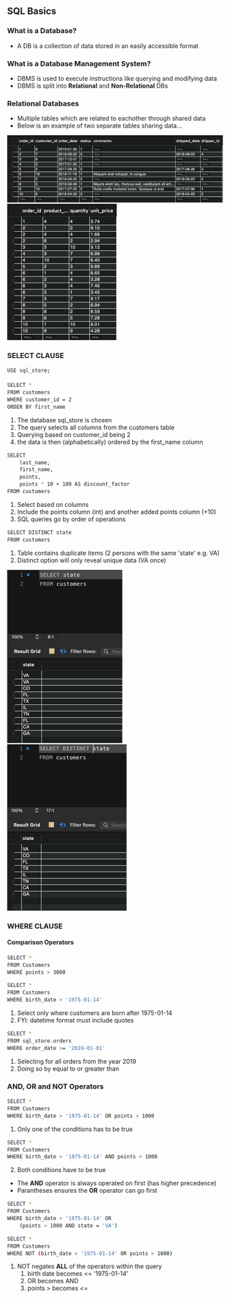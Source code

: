 ## SQL Basics

### What is a Database?
* A DB is a collection of data stored in an easily accessible format

### What is a Database Management System?
* DBMS is used to execute instructions like querying and modifying data
* DBMS is split into **Relational** and **Non-Relational** DBs

### Relational Databases
* Multiple tables which are related to eachother through shared data
* Below is an example of two separate tables sharing data...

 <img src="./MySQL_images/shared_data1.png"/>
 <img src="./MySQL_images/shared_data2.png"/>

### SELECT CLAUSE

```bash
USE sql_store; 

SELECT *
FROM customers
WHERE customer_id = 2
ORDER BY first_name
```
1. The database sql_store is chosen
2. The query selects all columns from the customers table
3. Querying based on customer_id being 2
4. the data is then (alphabetically) ordered by the first_name column

```bash
SELECT 
    last_name, 
    first_name, 
    points, 
    points * 10 + 100 AS discount_factor
FROM customers
```
1. Select based on columns
2. Include the points column (int) and another added points column (+10)
3. SQL queries go by order of operations

```bash
SELECT DISTINCT state
FROM customers
```

1. Table contains duplicate items (2 persons with the same 'state' e.g. VA)
2. Distinct option will only reveal unique data (VA once)

 <img src="./MySQL_images/duplicate.png"/>
 <img src="./MySQL_images/distinct.png"/>

### WHERE CLAUSE

#### Comparison Operators

```bash
SELECT *
FROM Customers
WHERE points > 3000
 ```

```bash
SELECT *
FROM Customers
WHERE birth_date > '1975-01-14'
```
1. Select only where customers are born after 1975-01-14
2. FYI: datetime format must include quotes 

```bash
SELECT *
FROM sql_store.orders
WHERE order_date >= '2019-01-01'
```
1. Selecting for all orders from the year 2019
2. Doing so by equal to or greater than 

### AND, OR and NOT Operators

```bash
SELECT *
FROM Customers
WHERE birth_date > '1975-01-14' OR points > 1000
```
1. Only one of the conditions has to be true

```bash
SELECT *
FROM Customers
WHERE birth_date > '1975-01-14' AND points > 1000
```
2. Both conditions have to be true

* The **AND** operator is always operated on first (has higher precedence)
* Parantheses ensures the **OR** operator can go first

```bash
SELECT *
FROM Customers
WHERE birth_date > '1975-01-14' OR
    (points > 1000 AND state = 'VA')
```

```bash
SELECT *
FROM Customers
WHERE NOT (birth_date > '1975-01-14' OR points > 1000)
```
1. NOT negates **ALL** of the operators within the query
   1. birth date becomes <= '1975-01-14'
   2. OR becomes AND
   3. points > becomes <=